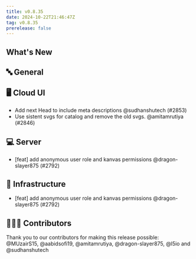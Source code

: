 ```yaml
---
title: v0.8.35
date: 2024-10-22T21:46:47Z
tag: v0.8.35
prerelease: false
---
```


## What's New
## 🔤 General
## 🖥 Cloud UI

- Add next Head to include meta descriptions @sudhanshutech (#2853)
- Use sistent svgs for catalog and remove the old svgs. @amitamrutiya (#2846)

## 💻 Server

- [feat] add anonymous user role and kanvas permissions @dragon-slayer875 (#2792)

## 🦴 Infrastructure

- [feat] add anonymous user role and kanvas permissions @dragon-slayer875 (#2792)

## 👨🏽‍💻 Contributors

Thank you to our contributors for making this release possible:
@MUzairS15, @aabidsofi19, @amitamrutiya, @dragon-slayer875, @l5io and @sudhanshutech


